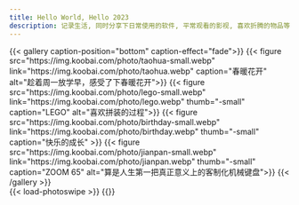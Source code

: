 ```yaml
---
title: Hello World, Hello 2023
description: 记录生活, 同时分享下日常使用的软件, 平常观看的影视, 喜欢折腾的物品等~~
---
```

<div class="content">
{{< gallery caption-position="bottom" caption-effect="fade">}}
{{< figure src="https://img.koobai.com/photo/taohua-small.webp" link="https://img.koobai.com/photo/taohua.webp" caption="春暖花开" alt="趁着周一放学早，感受了下春暖花开">}}
{{< figure src="https://img.koobai.com/photo/lego-small.webp" link="https://img.koobai.com/photo/lego.webp" thumb="-small" caption="LEGO" alt="喜欢拼装的过程">}}
{{< figure src="https://img.koobai.com/photo/birthday-small.webp" link="https://img.koobai.com/photo/birthday.webp" thumb="-small" caption="快乐的成长" >}}
{{< figure src="https://img.koobai.com/photo/jianpan-small.webp" link="https://img.koobai.com/photo/jianpan.webp" thumb="-small" caption="ZOOM 65" alt="算是人生第一把真正意义上的客制化机械键盘">}}
{{< /gallery >}}  
</div>
{{< load-photoswipe >}}
{{<memos>}}